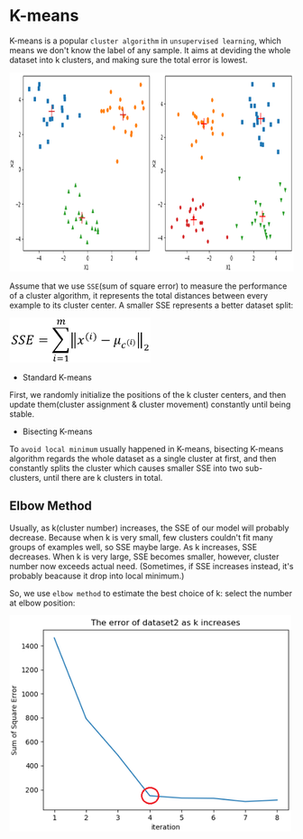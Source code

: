 # K-means

K-means is a popular `cluster algorithm` in `unsupervised learning`, which means we don't know the label of any sample. It aims at deviding the whole dataset into k clusters, and making sure the total error is lowest.

<img width='950' height='353' src="https://github.com/Kobeyond/Codes-for-Machine-Learning/blob/master/K-means/data/kmeans.png"/>


Assume that we use `SSE`(sum of square error) to measure the performance of a cluster algorithm, it represents the total distances between every example to its cluster center. A smaller SSE represents a better dataset split:

<img width='250' height='80' src="https://github.com/Kobeyond/Codes-for-Machine-Learning/blob/master/K-means/data/formular.png"/>



- Standard K-means

First, we randomly initialize the positions of the k cluster centers, and then update them(cluster assignment & cluster movement) constantly until being stable. 

- Bisecting K-means

To `avoid local minimum` usually happened in K-means, bisecting K-means algorithm regards the whole dataset as a single cluster at first, and then constantly splits the cluster which causes smaller SSE into two sub-clusters, until there are k clusters in total.

## Elbow Method
Usually, as k(cluster number) increases, the SSE of our model will probably decrease. Because when k is very small, few clusters couldn't fit many groups of examples well, so SSE maybe large. As k increases, SSE decreases. When k is very large, SSE becomes smaller, however, cluster number now exceeds actual need. (Sometimes, if SSE increases instead, it's probably beacause it drop into local minimum.)

So, we use `elbow method` to estimate the best choice of k: select the number at elbow position:

<img width='500' height='383' src="https://github.com/Kobeyond/Codes-for-Machine-Learning/blob/master/K-means/data/elbow_method.png"/>


